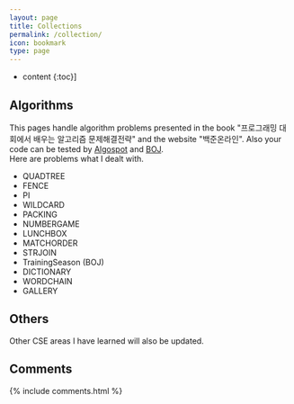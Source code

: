 ```yaml
---
layout: page
title: Collections
permalink: /collection/
icon: bookmark
type: page
---
```


* content
{:toc}]

## Algorithms
This pages handle algorithm problems presented in the book "프로그래밍 대회에서 배우는 알고리즘 문제해결전략" and the website "백준온라인". Also your code can be tested by [Algospot](https://algospot.com) and [BOJ](https://www.acmicpc.net/).
<br> Here are problems what I dealt with.

* QUADTREE
* FENCE
* PI
* WILDCARD
* PACKING
* NUMBERGAME
* LUNCHBOX
* MATCHORDER
* STRJOIN
* TrainingSeason (BOJ)
* DICTIONARY
* WORDCHAIN
* GALLERY


## Others
Other CSE areas I have learned will also be updated.


## Comments

{% include comments.html %}
